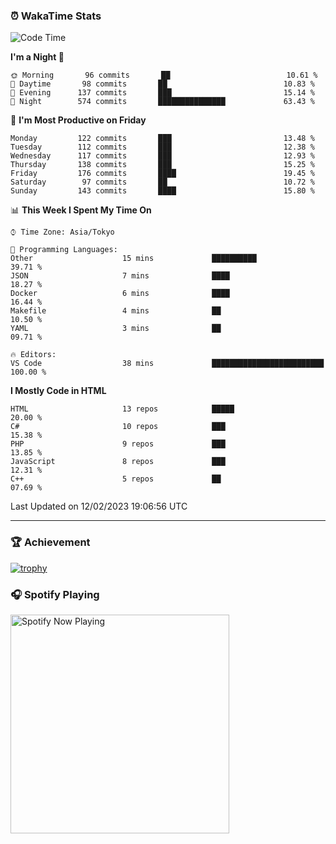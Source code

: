 ### ⏰ WakaTime Stats


<!--START_SECTION:waka-->
![Code Time](http://img.shields.io/badge/Code%20Time-512%20hrs%2020%20mins-blue)

**I'm a Night 🦉** 

```text
🌞 Morning       96 commits       ██                          10.61 % 
🌆 Daytime       98 commits       ██                          10.83 % 
🌃 Evening      137 commits       ███                         15.14 % 
🌙 Night        574 commits       ███████████████             63.43 % 

```
📅 **I'm Most Productive on Friday** 

```text
Monday         122 commits       ███                         13.48 % 
Tuesday        112 commits       ███                         12.38 % 
Wednesday      117 commits       ███                         12.93 % 
Thursday       138 commits       ███                         15.25 % 
Friday         176 commits       ████                        19.45 % 
Saturday        97 commits       ██                          10.72 % 
Sunday         143 commits       ████                        15.80 % 

```


📊 **This Week I Spent My Time On** 

```text
⌚︎ Time Zone: Asia/Tokyo

💬 Programming Languages: 
Other                    15 mins             ██████████                  39.71 % 
JSON                     7 mins              ████                        18.27 % 
Docker                   6 mins              ████                        16.44 % 
Makefile                 4 mins              ██                          10.50 % 
YAML                     3 mins              ██                          09.71 % 

🔥 Editors: 
VS Code                  38 mins             █████████████████████████   100.00 % 

```

**I Mostly Code in HTML** 

```text
HTML                     13 repos            █████                       20.00 % 
C#                       10 repos            ███                         15.38 % 
PHP                      9 repos             ███                         13.85 % 
JavaScript               8 repos             ███                         12.31 % 
C++                      5 repos             ██                          07.69 % 

```



 Last Updated on 12/02/2023 19:06:56 UTC
<!--END_SECTION:waka-->

---

### 🏆 Achievement

[![trophy](https://github-profile-trophy.vercel.app/?username=Slime-hatena&theme=flat&no-bg=true&no-frame=true&column=8)](https://github.com/ryo-ma/github-profile-trophy)

### 🎧 Spotify Playing

[<img src="https://spotify-now-playing-slime-hatena.vercel.app/api/spotify-playing" alt="Spotify Now Playing" width="350" />](https://open.spotify.com/user/slime_hatena)

<!--
**Slime-hatena/Slime-hatena** is a ✨ _special_ ✨ repository because its `README.md` (this file) appears on your GitHub profile.

Here are some ideas to get you started:

- 🔭 I’m currently working on ...
- 🌱 I’m currently learning ...
- 👯 I’m looking to collaborate on ...
- 🤔 I’m looking for help with ...
- 💬 Ask me about ...
- 📫 How to reach me: ...
- 😄 Pronouns: ...
- ⚡ Fun fact: ...
-->
